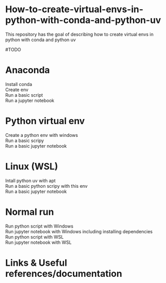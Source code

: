 # How-to-create-virtual-envs-in-python-with-conda-and-python-uv
This repository has the goal of describing how to create virtual envs in python with conda and python uv

#TODO 

# Anaconda  

Install conda  
Create env  
Run a basic script   
Run a jupyter notebook  

# Python virtual env  

Create a python env with windows   
Run a basic scripy  
Run a basic jupyter notebook  
   
# Linux (WSL)  
Intall python uv with apt    
Run a basic python scripy with this env     
Run a basic jupyter notebook     
  
# Normal run  
Run python script with Windows  
Run jupyter notebook with Windows including installing dependencies  
Run python script with WSL   
Run jupyter notebook with WSL   

# Links & Useful references/documentation
